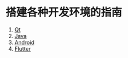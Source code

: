 # 搭建各种开发环境的指南

1. [Qt](https://github.com/manxisuo/BuildVariousDevEnv/blob/master/Qt.md)
2. [Java](https://github.com/manxisuo/BuildVariousDevEnv/blob/master/Java.md)
3. [Android](https://github.com/manxisuo/BuildVariousDevEnv/blob/master/Android.md)
4. [Flutter](https://github.com/manxisuo/BuildVariousDevEnv/blob/master/Flutter.md)
